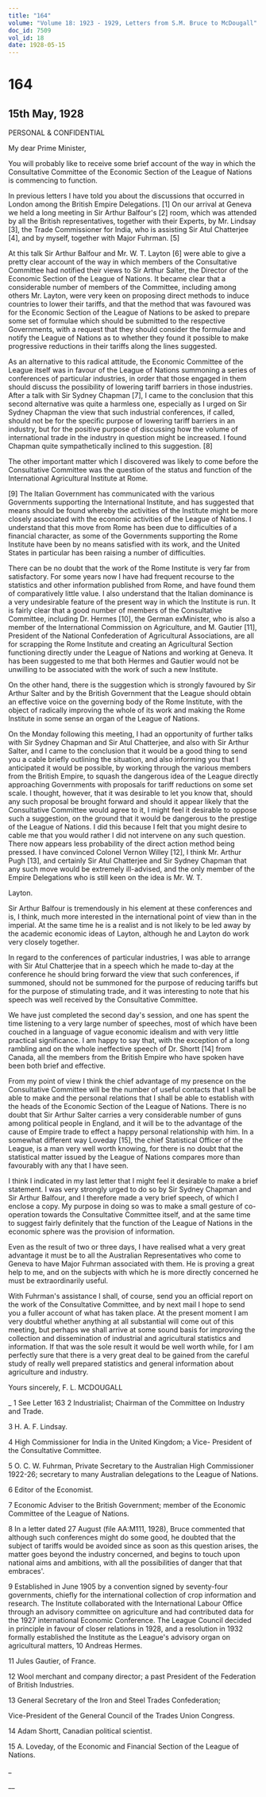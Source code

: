 ```yaml
---
title: "164"
volume: "Volume 18: 1923 - 1929, Letters from S.M. Bruce to McDougall"
doc_id: 7509
vol_id: 18
date: 1928-05-15
---
```


# 164

## 15th May, 1928

PERSONAL &amp; CONFIDENTIAL

My dear Prime Minister,

You will probably like to receive some brief account of the way in which the Consultative Committee of the Economic Section of the League of Nations is commencing to function.

In previous letters I have told you about the discussions that occurred in London among the British Empire Delegations. [1] On our arrival at Geneva we held a long meeting in Sir Arthur Balfour's [2] room, which was attended by all the British representatives, together with their Experts, by Mr. Lindsay [3], the Trade Commissioner for India, who is assisting Sir Atul Chatterjee [4], and by myself, together with Major Fuhrman. [5]

At this talk Sir Arthur Balfour and Mr. W. T. Layton [6] were able to give a pretty clear account of the way in which members of the Consultative Committee had notified their views to Sir Arthur Salter, the Director of the Economic Section of the League of Nations. It became clear that a considerable number of members of the Committee, including among others Mr. Layton, were very keen on proposing direct methods to induce countries to lower their tariffs, and that the method that was favoured was for the Economic Section of the League of Nations to be asked to prepare some set of formulae which should be submitted to the respective Governments, with a request that they should consider the formulae and notify the League of Nations as to whether they found it possible to make progressive reductions in their tariffs along the lines suggested.

As an alternative to this radical attitude, the Economic Committee of the League itself was in favour of the League of Nations summoning a series of conferences of particular industries, in order that those engaged in them should discuss the possibility of lowering tariff barriers in those industries. After a talk with Sir Sydney Chapman [7], I came to the conclusion that this second alternative was quite a harmless one, especially as I urged on Sir Sydney Chapman the view that such industrial conferences, if called, should not be for the specific purpose of lowering tariff barriers in an industry, but for the positive purpose of discussing how the volume of international trade in the industry in question might be increased. I found Chapman quite sympathetically inclined to this suggestion. [8]

The other important matter which I discovered was likely to come before the Consultative Committee was the question of the status and function of the International Agricultural Institute at Rome.

[9] The Italian Government has communicated with the various Governments supporting the International Institute, and has suggested that means should be found whereby the activities of the Institute might be more closely associated with the economic activities of the League of Nations. I understand that this move from Rome has been due to difficulties of a financial character, as some of the Governments supporting the Rome Institute have been by no means satisfied with its work, and the United States in particular has been raising a number of difficulties.

There can be no doubt that the work of the Rome Institute is very far from satisfactory. For some years now I have had frequent recourse to the statistics and other information published from Rome, and have found them of comparatively little value. I also understand that the Italian dominance is a very undesirable feature of the present way in which the Institute is run. It is fairly clear that a good number of members of the Consultative Committee, including Dr. Hermes [10], the German exMinister, who is also a member of the International Commission on Agriculture, and M. Gautier [11], President of the National Confederation of Agricultural Associations, are all for scrapping the Rome Institute and creating an Agricultural Section functioning directly under the League of Nations and working at Geneva. It has been suggested to me that both Hermes and Gautier would not be unwilling to be associated with the work of such a new Institute.

On the other hand, there is the suggestion which is strongly favoured by Sir Arthur Salter and by the British Government that the League should obtain an effective voice on the governing body of the Rome Institute, with the object of radically improving the whole of its work and making the Rome Institute in some sense an organ of the League of Nations.

On the Monday following this meeting, I had an opportunity of further talks with Sir Sydney Chapman and Sir Atul Chatterjee, and also with Sir Arthur Salter, and I came to the conclusion that it would be a good thing to send you a cable briefly outlining the situation, and also informing you that I anticipated it would be possible, by working through the various members from the British Empire, to squash the dangerous idea of the League directly approaching Governments with proposals for tariff reductions on some set scale. I thought, however, that it was desirable to let you know that, should any such proposal be brought forward and should it appear likely that the Consultative Committee would agree to it, I might feel it desirable to oppose such a suggestion, on the ground that it would be dangerous to the prestige of the League of Nations. I did this because I felt that you might desire to cable me that you would rather I did not intervene on any such question. There now appears less probability of the direct action method being pressed. I have convinced Colonel Vernon Willey [12], I think Mr. Arthur Pugh [13], and certainly Sir Atul Chatterjee and Sir Sydney Chapman that any such move would be extremely ill-advised, and the only member of the Empire Delegations who is still keen on the idea is Mr. W. T.

Layton.

Sir Arthur Balfour is tremendously in his element at these conferences and is, I think, much more interested in the international point of view than in the imperial. At the same time he is a realist and is not likely to be led away by the academic economic ideas of Layton, although he and Layton do work very closely together.

In regard to the conferences of particular industries, I was able to arrange with Sir Atul Chatterjee that in a speech which he made to-day at the conference he should bring forward the view that such conferences, if summoned, should not be summoned for the purpose of reducing tariffs but for the purpose of stimulating trade, and it was interesting to note that his speech was well received by the Consultative Committee.

We have just completed the second day's session, and one has spent the time listening to a very large number of speeches, most of which have been couched in a language of vague economic idealism and with very little practical significance. I am happy to say that, with the exception of a long rambling and on the whole ineffective speech of Dr. Shortt [14] from Canada, all the members from the British Empire who have spoken have been both brief and effective.

From my point of view I think the chief advantage of my presence on the Consultative Committee will be the number of useful contacts that I shall be able to make and the personal relations that I shall be able to establish with the heads of the Economic Section of the League of Nations. There is no doubt that Sir Arthur Salter carries a very considerable number of guns among political people in England, and it will be to the advantage of the cause of Empire trade to effect a happy personal relationship with him. In a somewhat different way Loveday [15], the chief Statistical Officer of the League, is a man very well worth knowing, for there is no doubt that the statistical matter issued by the League of Nations compares more than favourably with any that I have seen.

I think I indicated in my last letter that I might feel it desirable to make a brief statement. I was very strongly urged to do so by Sir Sydney Chapman and Sir Arthur Balfour, and I therefore made a very brief speech, of which I enclose a copy. My purpose in doing so was to make a small gesture of co-operation towards the Consultative Committee itself, and at the same time to suggest fairly definitely that the function of the League of Nations in the economic sphere was the provision of information.

Even as the result of two or three days, I have realised what a very great advantage it must be to all the Australian Representatives who come to Geneva to have Major Fuhrman associated with them. He is proving a great help to me, and on the subjects with which he is more directly concerned he must be extraordinarily useful.

With Fuhrman's assistance I shall, of course, send you an official report on the work of the Consultative Committee, and by next mail I hope to send you a fuller account of what has taken place. At the present moment I am very doubtful whether anything at all substantial will come out of this meeting, but perhaps we shall arrive at some sound basis for improving the collection and dissemination of industrial and agricultural statistics and information. If that was the sole result it would be well worth while, for I am perfectly sure that there is a very great deal to be gained from the careful study of really well prepared statistics and general information about agriculture and industry.

Yours sincerely, F. L. MCDOUGALL 

_ 1 See Letter 163 2 Industrialist; Chairman of the Committee on Industry and Trade.

3 H. A. F. Lindsay.

4 High Commissioner for India in the United Kingdom; a Vice- President of the Consultative Committee.

5 O. C. W. Fuhrman, Private Secretary to the Australian High Commissioner 1922-26; secretary to many Australian delegations to the League of Nations.

6 Editor of the Economist.

7 Economic Adviser to the British Government; member of the Economic Committee of the League of Nations.

8 In a letter dated 27 August (file AA:M111, 1928), Bruce commented that although such conferences might do some good, he doubted that the subject of tariffs would be avoided since as soon as this question arises, the matter goes beyond the industry concerned, and begins to touch upon national aims and ambitions, with all the possibilities of danger that that embraces'.

9 Established in June 1905 by a convention signed by seventy-four governments, chiefly for the international collection of crop information and research. The Institute collaborated with the International Labour Office through an advisory committee on agriculture and had contributed data for the 1927 international Economic Conference. The League Council decided in principle in favour of closer relations in 1928, and a resolution in 1932 formally established the Institute as the League's advisory organ on agricultural matters, 10 Andreas Hermes.

11 Jules Gautier, of France.

12 Wool merchant and company director; a past President of the Federation of British Industries.

13 General Secretary of the Iron and Steel Trades Confederation;

Vice-President of the General Council of the Trades Union Congress.

14 Adam Shortt, Canadian political scientist.

15 A. Loveday, of the Economic and Financial Section of the League of Nations.

_

__
